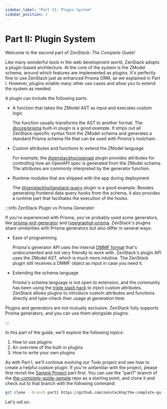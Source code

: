 ```yaml
---
sidebar_label: "Part II: Plugin System"
sidebar_position: 2
---
```


# Part II: Plugin System

Welcome to the second part of *ZenStack: The Complete Guide*!

Like many wonderful tools in the web development world, ZenStack adopts a plugin-based architecture. At the core of the system is the ZModel schema, around which features are implemented as plugins. It's perfectly fine to use ZenStack just as enhanced Prisma ORM, as we explained in Part I. However, plugins enable many other use cases and allow you to extend the system as needed.

A plugin can include the following parts:

- A function that takes the ZModel AST as input and executes custom logic

    The function usually transforms the AST to another format. The [@core/prisma](/docs/reference/plugins/prisma) built-in plugin is a good example. It strips out all ZenStack-specific syntax from the ZModel schema and generates a standard Prisma schema file that can be used with Prisma's toolchain.

- Custom attributes and functions to extend the ZModel language

    For example, the [@zenstackhq/openapi](/docs/reference/plugins/openapi) plugin provides attributes for controlling how an OpenAPI spec is generated from the ZModel schema. The attributes are commonly interpreted by the generator function.

- Runtime modules that are shipped with the app during deployment

    The [@zenstackhq/tanstack-query](/docs/reference/plugins/tanstack-query) plugin is a good example. Besides generating frontend data query hooks from the schema, it also provides a runtime part that facilitates the execution of the hooks.

:::info ZenStack Plugin vs Prisma Generator

If you're experienced with Prisma, you've probably used some generators, like [prisma-erd-generator](https://github.com/keonik/prisma-erd-generator) and [typegraphql-prisma](https://github.com/MichalLytek/typegraphql-prisma). ZenStack's plugins share similarities with Prisma generators but also differ in several ways:

- Ease of programming

    Prisma's generator API uses the internal [DMMF format](https://github.com/prisma/prisma/blob/main/ARCHITECTURE.md#the-dmmf-or-data-model-meta-format) that's undocumented and not very friendly to work with. ZenStack's plugin API uses the ZModel AST, which is much more intuitive. The ZenStack plugin still receives a DMMF object as input in case you need it.

- Extending the schema language

    Prisma's schema language is not open to extension, and the community has been using the [triple slash hack](/docs/guides/existing-prisma#prisma-generators-triple-slash-hack) to inject custom attributes. ZenStack allows plugins to introduce custom attributes and functions directly and type-check their usage at generation time.

Plugins and generators are not mutually exclusive. ZenStack fully supports Prisma generators, and you can use them alongside plugins.

:::

In this part of the guide, we'll explore the following topics:

1. How to use plugins
2. An overview of the built-in plugins
3. How to write your own plugins

As with Part I, we'll continue evolving our Todo project and see how to create a helpful custom plugin. If you're unfamiliar with the project, please first revisit the [Sample Project](/docs/the-complete-guide/#sample-project) part first. You can use the "part1" branch of the [the-complete-guide-sample](https://github.com/zenstackhq/the-complete-guide-sample/tree/part1) repo as a starting point, and clone it and check out to that branch with the following command:

```bash
git clone --branch part1 https://github.com/zenstackhq/the-complete-guide-sample.git my-todo-app
```

Let's roll on.
